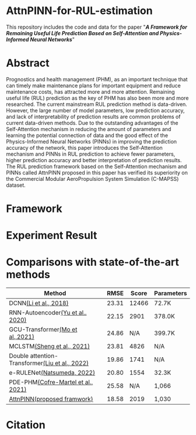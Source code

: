 # AttnPINN-for-RUL-estimation
This repository includes the code and data for the paper "_**A Framework for Remaining Useful Life Prediction Based on Self-Attention and Physics-Informed Neural Networks**_"
# Abstract
Prognostics and health management (PHM), as an important technique that can timely make maintenance plans for important equipment and reduce maintenance costs, has attracted more and more attention. Remaining useful life (RUL) prediction as the key of PHM has also been more and more researched. The current mainstream RUL prediction method is data-driven. However, the large number of model parameters, low prediction accuracy, and lack of interpretability of prediction results are common problems of current data-driven methods. Due to the outstanding advantages of the Self-Attention mechanism in reducing the amount of parameters and learning the potential connection of data and the good effect of the Physics-Informed Neural Networks (PINNs) in improving the prediction accuracy of the network, this paper introduces the Self-Attention mechanism and PINNs in RUL prediction to achieve fewer parameters, higher prediction accuracy and better interpretation of prediction results. The RUL prediction framework based on the Self-Attention mechanism and PINNs called AttnPINN proposed in this paper has verified its superiority on the Commercial Modular AeroPropulsion System Simulation (C-MAPSS) dataset.
# Framework

# Experiment Result

# Comparisons with state-of-the-art methods
|Method|RMSE|Score|Parameters|
|-|-|-|-|
|DCNN[(Li et al., 2018)]()|23.31|12466|72.7K|
RNN-Autoencoder[(Yu et al.. 2020)]()|22.15|2901|378.0K
GCU-Transformer[(Mo et al.,2021)]()|24.86|N/A|399.7K
MCLSTM[(Sheng et al., 2021)]()|23.81|4826|N/A
Double attention-Transformer[(Liu et al., 2022)]()|19.86|1741|N/A
e-RULENet[(Natsumeda, 2022)]()|20.80|1554|32.3K
PDE-PHM[(Cofre-Martel et al., 2021)]()|25.58|N/A|1,066
[AttnPINN(proposed framwork)]()|18.58|2019|1,030
# Citation
